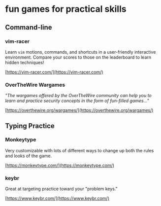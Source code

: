 # fun games for practical skills
## Command-line
### vim-racer
Learn `vim` motions, commands, and shortcuts in a user-friendly interactive environment. Compare your scores to those on the leaderboard to learn hidden techniques!

[https://vim-racer.com/](https://vim-racer.com/) 

### OverTheWire Wargames
*"The wargames offered by the OverTheWire community can help you to learn and practice security concepts in the form of fun-filled games..."*

[https://overthewire.org/wargames/](https://overthewire.org/wargames/)


## Typing Practice

### Monkeytype
Very customizable with lots of different ways to change up both the rules and looks of the game.

[https://monkeytype.com/](https://monkeytype.com/)

### keybr
Great at targeting practice toward your "problem keys."

[https://www.keybr.com/](https://www.keybr.com/)